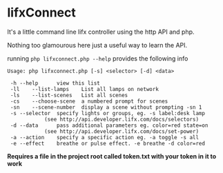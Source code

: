 lifxConnect
==============

It's a little command line lifx controller using the http API and php.

Nothing too glamourous here just a useful way to learn the API.

running `php lifxconnect.php --help` provides the following info

```
Usage: php lifxconnect.php [-s] <selector> [-d] <data>

 -h	--help		view this list
 -ll	--list-lamps	List all lamps on network
 -ls	--list-scenes	List all scenes
 -cs	--choose-scene	a numbered prompt for scenes
 -sn	--scene-number	display a scene without prompting -sn 1
 -s	--selector	specify lights or groups, eg. -s label:desk lamp
  			(see http://api.developer.lifx.com/docs/selectors)
 -d	--data		pass additional parameters eg. color=red state=on
  			(see http://api.developer.lifx.com/docs/set-power)
 -a	--action	specify a specific action eg. -a toggle -s all
 -e	--effect	breathe or pulse effect. -e breathe -d color=red
```

**Requires a file in the project root called token.txt with your token in it to work**